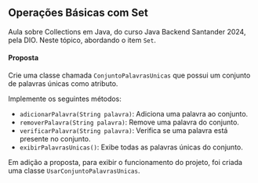 ## Operações Básicas com Set

Aula sobre Collections em Java, do curso Java Backend Santander 2024, pela DIO. 
Neste tópico, abordando o item `Set`.

#### Proposta

Crie uma classe chamada `ConjuntoPalavrasUnicas` que possui um conjunto de palavras únicas como atributo.

Implemente os seguintes métodos:
- `adicionarPalavra(String palavra)`: Adiciona uma palavra ao conjunto.
- `removerPalavra(String palavra)`: Remove uma palavra do conjunto.
- `verificarPalavra(String palavra)`: Verifica se uma palavra está presente no conjunto.
- `exibirPalavrasUnicas()`: Exibe todas as palavras únicas do conjunto.

Em adição a proposta, para exibir o funcionamento do projeto, foi criada uma classe `UsarConjuntoPalavrasUnicas`. 